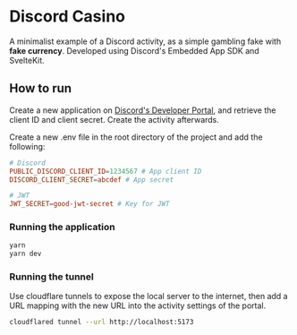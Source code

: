 # Discord Casino

A minimalist example of a Discord activity, as a simple gambling fake with **fake currency**. Developed using Discord's Embedded App SDK and SvelteKit.

## How to run

Create a new application on [Discord's Developer Portal](https://discord.com/developers/applications), and retrieve the client ID and client secret. Create the activity afterwards.

Create a new .env file in the root directory of the project and add the following:

```toml
# Discord
PUBLIC_DISCORD_CLIENT_ID=1234567 # App client ID
DISCORD_CLIENT_SECRET=abcdef # App secret

# JWT
JWT_SECRET=good-jwt-secret # Key for JWT
```

### Running the application

```bash
yarn
yarn dev
```

### Running the tunnel

Use cloudflare tunnels to expose the local server to the internet, then add a URL mapping with the new URL into the activity settings of the portal.


```bash
cloudflared tunnel --url http://localhost:5173
```

